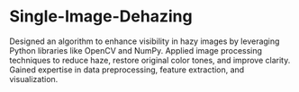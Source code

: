 # Single-Image-Dehazing
Designed an algorithm to enhance visibility in hazy images by leveraging Python libraries like  OpenCV and NumPy. Applied image processing techniques to reduce haze, restore original color tones, and  improve clarity. Gained expertise in data preprocessing, feature extraction, and visualization.

